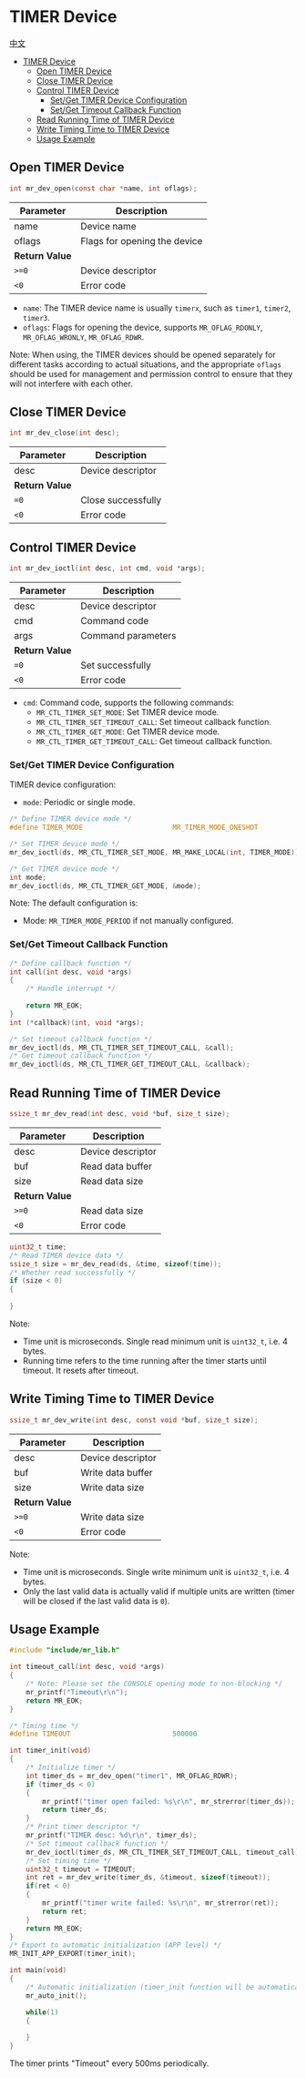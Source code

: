 # TIMER Device

[中文](timer.md)

<!-- TOC -->
* [TIMER Device](#timer-device)
  * [Open TIMER Device](#open-timer-device)
  * [Close TIMER Device](#close-timer-device)
  * [Control TIMER Device](#control-timer-device)
    * [Set/Get TIMER Device Configuration](#setget-timer-device-configuration)
    * [Set/Get Timeout Callback Function](#setget-timeout-callback-function)
  * [Read Running Time of TIMER Device](#read-running-time-of-timer-device)
  * [Write Timing Time to TIMER Device](#write-timing-time-to-timer-device)
  * [Usage Example](#usage-example)
<!-- TOC -->

## Open TIMER Device

```c
int mr_dev_open(const char *name, int oflags);
```

| Parameter        | Description                  |
|------------------|------------------------------|
| name             | Device name                  |
| oflags           | Flags for opening the device |
| **Return Value** |                              |
| `>=0`            | Device descriptor            |
| `<0`             | Error code                   |

- `name`: The TIMER device name is usually `timerx`, such as `timer1`, `timer2`, `timer3`.
- `oflags`: Flags for opening the device, supports `MR_OFLAG_RDONLY`, `MR_OFLAG_WRONLY`, `MR_OFLAG_RDWR`.

Note: When using, the TIMER devices should be opened separately for different tasks according to actual situations, and
the appropriate `oflags` should be used for management and permission control to ensure that they will not interfere
with each other.

## Close TIMER Device

```c 
int mr_dev_close(int desc);
```

| Parameter        | Description        |
|------------------|--------------------|
| desc             | Device descriptor  |
| **Return Value** |                    |
| `=0`             | Close successfully |
| `<0`             | Error code         |

## Control TIMER Device

```c
int mr_dev_ioctl(int desc, int cmd, void *args);
```

| Parameter        | Description        |
|------------------|--------------------|
| desc             | Device descriptor  |
| cmd              | Command code       |
| args             | Command parameters |
| **Return Value** |                    |
| `=0`             | Set successfully   |  
| `<0`             | Error code         |

- `cmd`: Command code, supports the following commands:
    - `MR_CTL_TIMER_SET_MODE`: Set TIMER device mode.
    - `MR_CTL_TIMER_SET_TIMEOUT_CALL`: Set timeout callback function.
    - `MR_CTL_TIMER_GET_MODE`: Get TIMER device mode.
    - `MR_CTL_TIMER_GET_TIMEOUT_CALL`: Get timeout callback function.

### Set/Get TIMER Device Configuration

TIMER device configuration:

- `mode`: Periodic or single mode.

```c
/* Define TIMER device mode */
#define TIMER_MODE                      MR_TIMER_MODE_ONESHOT

/* Set TIMER device mode */
mr_dev_ioctl(ds, MR_CTL_TIMER_SET_MODE, MR_MAKE_LOCAL(int, TIMER_MODE));

/* Get TIMER device mode */
int mode;
mr_dev_ioctl(ds, MR_CTL_TIMER_GET_MODE, &mode);
```

Note: The default configuration is:

- Mode: `MR_TIMER_MODE_PERIOD` if not manually configured.

### Set/Get Timeout Callback Function

```c
/* Define callback function */
int call(int desc, void *args)
{
    /* Handle interrupt */
    
    return MR_EOK;
}
int (*callback)(int, void *args);

/* Set timeout callback function */
mr_dev_ioctl(ds, MR_CTL_TIMER_SET_TIMEOUT_CALL, &call);
/* Get timeout callback function */
mr_dev_ioctl(ds, MR_CTL_TIMER_GET_TIMEOUT_CALL, &callback);
```

## Read Running Time of TIMER Device

```c
ssize_t mr_dev_read(int desc, void *buf, size_t size);
```

| Parameter        | Description       |
|------------------|-------------------|
| desc             | Device descriptor |
| buf              | Read data buffer  |
| size             | Read data size    |
| **Return Value** |                   |
| `>=0`            | Read data size    |
| `<0`             | Error code        |

```c
uint32_t time;
/* Read TIMER device data */
ssize_t size = mr_dev_read(ds, &time, sizeof(time));
/* Whether read successfully */
if (size < 0)
{
    
}
```

Note:

- Time unit is microseconds. Single read minimum unit is `uint32_t`, i.e. 4 bytes.
- Running time refers to the time running after the timer starts until timeout. It resets after timeout.

## Write Timing Time to TIMER Device

```c
ssize_t mr_dev_write(int desc, const void *buf, size_t size);
```

| Parameter        | Description       |
|------------------|-------------------|
| desc             | Device descriptor |
| buf              | Write data buffer |
| size             | Write data size   |
| **Return Value** |                   |
| `>=0`            | Write data size   |
| `<0`             | Error code        |

Note:

- Time unit is microseconds. Single write minimum unit is `uint32_t`, i.e. 4 bytes.
- Only the last valid data is actually valid if multiple units are written (timer will be closed if the last valid data
  is `0`).

## Usage Example

```c
#include "include/mr_lib.h"

int timeout_call(int desc, void *args)
{
    /* Note: Please set the CONSOLE opening mode to non-blocking */
    mr_printf("Timeout\r\n");
    return MR_EOK;
}

/* Timing time */
#define TIMEOUT                         500000

int timer_init(void) 
{
    /* Initialize timer */
    int timer_ds = mr_dev_open("timer1", MR_OFLAG_RDWR);
    if (timer_ds < 0)
    {
        mr_printf("timer open failed: %s\r\n", mr_strerror(timer_ds));
        return timer_ds;
    }
    /* Print timer descriptor */
    mr_printf("TIMER desc: %d\r\n", timer_ds);
    /* Set timeout callback function */
    mr_dev_ioctl(timer_ds, MR_CTL_TIMER_SET_TIMEOUT_CALL, timeout_call);
    /* Set timing time */
    uint32_t timeout = TIMEOUT;
    int ret = mr_dev_write(timer_ds, &timeout, sizeof(timeout));
    if(ret < 0)
    {
        mr_printf("timer write failed: %s\r\n", mr_strerror(ret));
        return ret;
    }
    return MR_EOK;
}
/* Export to automatic initialization (APP level) */
MR_INIT_APP_EXPORT(timer_init);

int main(void)
{
    /* Automatic initialization (timer_init function will be automatically called here) */
    mr_auto_init();

    while(1)
    {
        
    }
}
```

The timer prints "Timeout" every 500ms periodically.